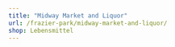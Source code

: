 ```yaml
---
title: "Midway Market and Liquor"
url: /frazier-park/midway-market-and-liquor/
shop: Lebensmittel
---
```

